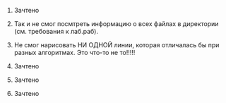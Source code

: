 1. Зачтено

2. Так и не смог посмтреть информацию о всех файлах в директории (см. требования к лаб.раб). 

3. Не смог нарисовать НИ ОДНОЙ линии, которая отличалась бы при разных алгоритмах. Это что-то не то!!!!!

4. Зачтено

5. Зачтено

6. Зачтено
